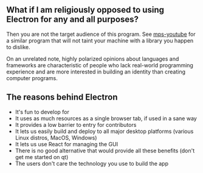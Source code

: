 ## What if I am religiously opposed to using Electron for any and all purposes?

Then you are not the target audience of this program. See [mps-youtube](https://github.com/mps-youtube/mps-youtube) for a similar program that will not taint your machine with a library you happen to dislike.

On an unrelated note, highly polarized opinions about languages and frameworks are characteristic of people who lack real-world programming experience and are more interested in building an identity than creating computer programs.

## The reasons behind Electron

* It's fun to develop for
* It uses as much resources as a single browser tab, if used in a sane way
* It provides a low barrier to entry for contributors
* It lets us easily build and deploy to all major desktop platforms (various Linux distros, MacOS, Windows)
* It lets us use React for managing the GUI
* There is no good alternative that would provide all these benefits (don't get me started on qt)
* The users don't care the technology you use to build the app
